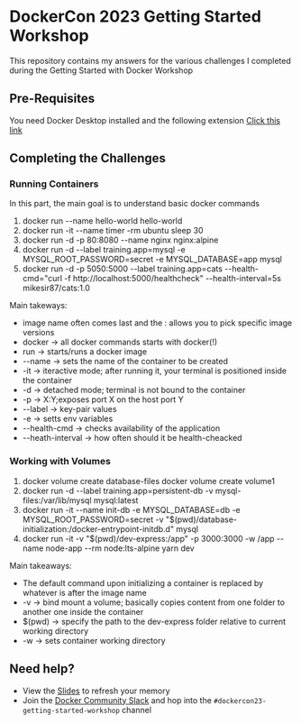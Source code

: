 # DockerCon 2023 Getting Started Workshop

This repository contains my answers for the various challenges I completed during the Getting Started with Docker Workshop

## Pre-Requisites

You need Docker Desktop installed and the following extension
 [Click this link](https://open.docker.com/extensions/marketplace?extensionId=mikesir87/dockercon23-extension&tag=latest)

## Completing the Challenges

### Running Containers
In this part, the main goal is to understand basic docker commands

1) docker run --name hello-world hello-world
2) docker run -it --name timer -rm ubuntu sleep 30
3) docker run -d -p 80:8080 --name nginx nginx:alpine
4) docker run -d --label training.app=mysql -e MYSQL_ROOT_PASSWORD=secret -e MYSQL_DATABASE=app mysql
5) docker run -d -p 5050:5000 --label training.app=cats --health-cmd="curl -f http://localhost:5000/healthcheck" --health-interval=5s mikesir87/cats:1.0

Main takeways:

* image name often comes last and the : allows you to pick specific image versions
* docker -> all docker commands starts with docker(!)
* run -> starts/runs a docker image
* --name -> sets the name of the container to be created
* -it -> iteractive mode; after running it, your terminal is positioned inside the container
* -d -> detached mode; terminal is not bound to the container
* -p -> X:Y;exposes port X on the host port Y
* --label -> key-pair values
* -e -> setts env variables 
* --health-cmd -> checks availability of the application
* --heath-interval -> how often should it be health-cheacked

### Working with Volumes

1) docker volume create database-files 
docker volume create volume1
2) docker run -d --label training.app=persistent-db -v mysql-files:/var/lib/mysql mysql:latest
3) docker run -it --name init-db -e MYSQL_DATABASE=db -e MYSQL_ROOT_PASSWORD=secret -v "$(pwd)/database-initialization:/docker-entrypoint-initdb.d" mysql
4) docker run -it -v "$(pwd)/dev-express:/app" -p 3000:3000 -w /app --name node-app --rm node:lts-alpine yarn dev

Main takeaways:
* The default command upon initializing a container is replaced by whatever is after the image name
* -v -> bind mount a volume; basically copies content from one folder to another one inside the container
* $(pwd) -> specify the path to the dev-express folder relative to current working directory
* -w -> sets container working directory


## Need help?

- View the [Slides](./Slides.pdf) to refresh your memory
- Join the [Docker Community Slack](https://dockr.ly/comm-slack) and hop into the `#dockercon23-getting-started-workshop` channel
